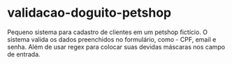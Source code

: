 # validacao-doguito-petshop
Pequeno sistema para cadastro de clientes em um petshop fictício. O sistema valida os dados preenchidos no formulário, como - CPF, email e senha. Além de usar regex para colocar suas devidas máscaras nos campo de entrada.
